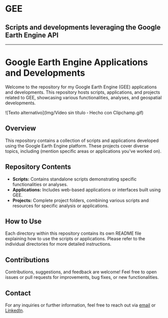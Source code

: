 # GEE
## Scripts and developments leveraging the Google Earth Engine API
___
# Google Earth Engine Applications and Developments

Welcome to the repository for my Google Earth Engine (GEE) applications and developments. This repository hosts scripts, applications, and projects related to GEE, showcasing various functionalities, analyses, and geospatial developments.

![Texto alternativo](Img/Vídeo sin título ‐ Hecho con Clipchamp.gif)

## Overview

This repository contains a collection of scripts and applications developed using the Google Earth Engine platform. These projects cover diverse topics, including (mention specific areas or applications you've worked on).

## Repository Contents

- **Scripts:** Contains standalone scripts demonstrating specific functionalities or analyses.
- **Applications:** Includes web-based applications or interfaces built using GEE.
- **Projects:** Complete project folders, combining various scripts and resources for specific analysis or applications.

## How to Use

Each directory within this repository contains its own README file explaining how to use the scripts or applications. Please refer to the individual directories for more detailed instructions.

## Contributions

Contributions, suggestions, and feedback are welcome! Feel free to open issues or pull requests for improvements, bug fixes, or new functionalities.

## Contact

For any inquiries or further information, feel free to reach out via [email](mailto:alexanderariza@gmail.com) or [LinkedIn](https://www.linkedin.com/in/alexander-ariza/).

